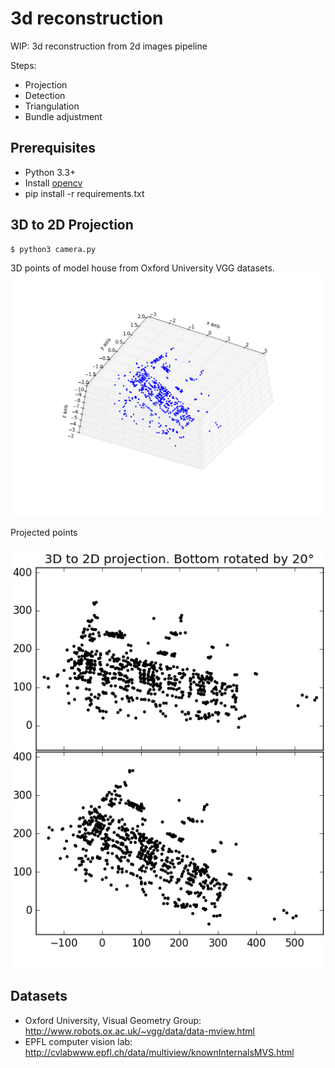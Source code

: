 # 3d reconstruction

WIP: 3d reconstruction from 2d images pipeline

Steps:
* Projection
* Detection
* Triangulation
* Bundle adjustment

## Prerequisites
* Python 3.3+
* Install [opencv](http://opencv.org/)
* pip install -r requirements.txt

## 3D to 2D Projection
```sh
$ python3 camera.py
```

3D points of model house from Oxford University VGG datasets.
![](testsets/house_3d.png?raw=true)

Projected points

![](testsets/3d_to_2d_projection.png?raw=true)
## Datasets
* Oxford University, Visual Geometry Group: http://www.robots.ox.ac.uk/~vgg/data/data-mview.html
* EPFL computer vision lab: http://cvlabwww.epfl.ch/data/multiview/knownInternalsMVS.html